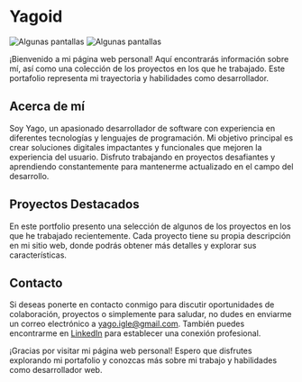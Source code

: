 # Yagoid

![Algunas pantallas](img/background_waves.svg)
![Algunas pantallas](img/background_waves2.svg)

¡Bienvenido a mi página web personal! Aquí encontrarás información sobre mí, así como una colección de los proyectos en los que he trabajado. Este portafolio representa mi trayectoria y habilidades como desarrollador.

## Acerca de mí
Soy Yago, un apasionado desarrollador de software con experiencia en diferentes tecnologías y lenguajes de programación. Mi objetivo principal es crear soluciones digitales impactantes y funcionales que mejoren la experiencia del usuario. Disfruto trabajando en proyectos desafiantes y aprendiendo constantemente para mantenerme actualizado en el campo del desarrollo.

## Proyectos Destacados
En este portfolio presento una selección de algunos de los proyectos en los que he trabajado recientemente. Cada proyecto tiene su propia descripción en mi sitio web, donde podrás obtener más detalles y explorar sus características.

## Contacto
Si deseas ponerte en contacto conmigo para discutir oportunidades de colaboración, proyectos o simplemente para saludar, no dudes en enviarme un correo electrónico a yago.igle@gmail.com. También puedes encontrarme en [LinkedIn](https://www.linkedin.com/in/yagoid/) para establecer una conexión profesional.

¡Gracias por visitar mi página web personal! Espero que disfrutes explorando mi portafolio y conozcas más sobre mi trabajo y habilidades como desarrollador web.
